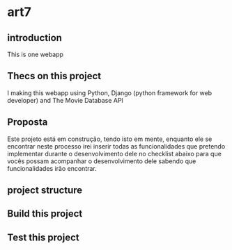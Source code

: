 # art7 

## introduction

This is one webapp

## Thecs on this project
I making this webapp using Python, Django (python framework for web developer) and The Movie Database API

## Proposta
Este projeto está em construção, tendo isto em mente, enquanto ele se encontrar neste processo irei inserir todas as funcionalidades que pretendo implementar durante o desenvolvimento dele no checklist abaixo para que vocês possam acompanhar o desenvolvimento dele sabendo que funcionalidades irão encontrar.

## project structure


## Build this project

## Test this project


